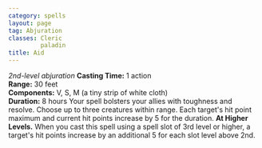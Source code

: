 ```yaml
---
category: spells
layout: page
tag: Abjuration
classes: Cleric
         paladin
title: Aid 
---
```

_2nd-level abjuration_ 
**Casting Time:** 1 action    
**Range:** 30 feet    
**Components:** V, S, M (a tiny strip of white cloth)   
**Duration:** 8 hours 
Your spell bolsters your allies with toughness and resolve. Choose up to three creatures within range. Each target's hit point maximum and current hit points increase by 5 for the duration. 
**At Higher Levels.** When you cast this spell using a spell slot of 3rd level or higher, a target's hit points increase by an additional 5 for each slot level above 2nd. 